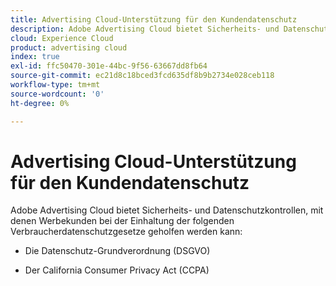 ```yaml
---
title: Advertising Cloud-Unterstützung für den Kundendatenschutz
description: Adobe Advertising Cloud bietet Sicherheits- und Datenschutzkontrollen, mit denen Werbekunden bei der Einhaltung der Datenschutzgesetze für Verbraucher unterstützt werden.
cloud: Experience Cloud
product: advertising cloud
index: true
exl-id: ffc50470-301e-44bc-9f56-63667dd8fb64
source-git-commit: ec21d8c18bced3fcd635df8b9b2734e028ceb118
workflow-type: tm+mt
source-wordcount: '0'
ht-degree: 0%

---
```


# Advertising Cloud-Unterstützung für den Kundendatenschutz

Adobe Advertising Cloud bietet Sicherheits- und Datenschutzkontrollen, mit denen Werbekunden bei der Einhaltung der folgenden Verbraucherdatenschutzgesetze geholfen werden kann:

* Die Datenschutz-Grundverordnung (DSGVO)

* Der California Consumer Privacy Act (CCPA)
